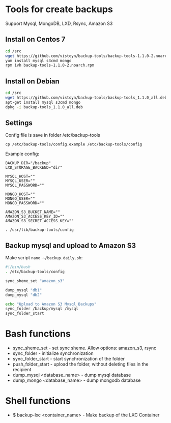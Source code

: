 # Tools for create backups

Support Mysql, MongoDB, LXD, Rsync, Amazon S3


## Install on Centos 7


```bash
cd /src
wget https://github.com/vistoyn/backup-tools/backup-tools-1.1.0-2.noarch.rpm
yum install mysql s3cmd mongo
rpm ivh backup-tools-1.1.0-2.noarch.rpm
```


## Install on Debian

```bash
cd /src
wget https://github.com/vistoyn/backup-tools/backup-tools_1.1.0_all.deb
apt-get install mysql s3cmd mongo
dpkg -i backup-tools_1.1.0_all.deb
```


## Settings

Config file is save in folder /etc/backup-tools
```
cp /etc/backup-tools/config.example /etc/backup-tools/config
```

Example config:
```
BACKUP_DIR="/backup"
LXD_STORAGE_BACKEND="dir"

MYSQL_HOST=""
MYSQL_USER=""
MYSQL_PASSWORD=""

MONGO_HOST=""
MONGO_USER=""
MONGO_PASSWORD=""

AMAZON_S3_BUCKET_NAME=""
AMAZON_S3_ACCESS_KEY_ID=""
AMAZON_S3_SECRET_ACCESS_KEY=""

. /usr/lib/backup-tools/config
```


## Backup mysql and upload to Amazon S3

Make script `nano ~/backup.daily.sh`:

```bash
#!/bin/bash
. /etc/backup-tools/config

sync_sheme_set "amazon_s3"

dump_mysql "db1"
dump_mysql "db2"

echo "Upload to Amazon S3 Mysql Backups"
sync_folder /backup/mysql /mysql
sync_folder_start
```



# Bash functions


* sync_sheme_set <type> - set sync sheme. Allow options: amazon_s3, rsync
* sync_folder <src> <dest> - initialize synchronization
* sync_folder_start - start synchronization of the folder
* push_folder_start - upload the folder, without deleting files in the recipient
* dump_mysql <database_name> - dump mysql database
* dump_mongo <database_name> - dump mongodb database



# Shell functions

* $ backup-lxc <container_name> - Make backup of the LXC Container



